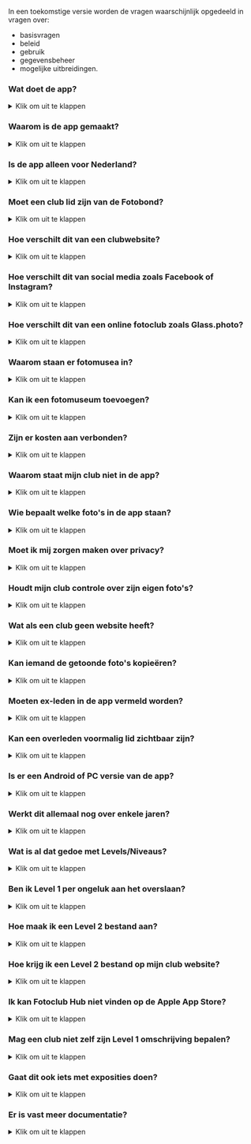 In een toekomstige versie worden de vragen waarschijnlijk opgedeeld in vragen over:
- basisvragen
- beleid
- gebruik
- gegevensbeheer
- mogelijke uitbreidingen.

### Wat doet de app?

<details><summary>Klik om uit te klappen</summary></p>
De omschrijving in de Apple App Store luidt:</p>

> De app toont geselecteerd werk van leden van fotoclubs. 
>
> De app dient dus als een permanente online tentoonstelling van de leden van diverse fotoclubs.
> Een gebruiker kan een club vinden door te bladeren, zoeken op naam of via de interactieve landkaarten.
> Clubleden zijn te vinden door te bladeren, te zoeken op naam of trefwoord en via de lijsten met clubleden.
>
> Clubs kunnen zichzelf toevoegen door het online plaatsen van een lijst met hun leden. In een aparte stap kan de club links naar geselecteerde foto's per lid aanbieden.
> Met deze gegevens kan een zuster macOS app portfolio pagina's voor bestaande websites automatisch genereren.
> Beide apps staan op GitHub.
</details></p>

### Waarom is de app gemaakt?

<details><summary>Klik om uit te klappen</summary></p>

Fotografen worden lid van een fotoclub om hun werk aan elkaar te laten zien.
Dat zien en gezien-worden lukt prima _binnen_ de club doordat de leden om de paar weken bijeen komen.</p>

Zichtbaarheid van werk _buiten_ de club gaat vooral via exposities en de website van de club.
Ze zijn complementair. In tegenstelling tot exposities, loopt bezoek aan de website al jaren terug.
Vooral omdat kleine websites over het algemeen steeds minder aandacht krijgen:
je moet ze vinden, er zijn teveel van,
en de inhoud veranderd meestal vrij zelden. Een neerwaardse spiraal dus.
Ofwel, de aandacht van gebruikers is verschoven naar grote websites
(zoals Nos.nl of Petapixel.com, met hun teams van betaalde redacteuren en schrijvers)
en social media platforms zoals Facebook of Twitter/X die dienen als (extreem druk) digitaal dorpsplein.</p>

Vandaar dat er voor fotoclubs een behoefte leek aan een tussenvorm tussen de "vrijwel verlaten" van de websites van vroeger
en de "doom scrolling" en "Times Square" van de druk bezochte social media.
Met als doel om de het fotowerk van clubs onderling te delen, en een laagdrempelige ingang te bieden aan fotoliefhebbers in het algemeen.
Maar je kunt het ook als tussenvorm zien tussen de lokale bijeenkomsten van fotoclubs en de grote wereld van Social Media waar je ervan uitgaat dat je de ander nooit _in real life_ zult tegenkomen.

Men kan de app dus zien als een online museum voor de amateurfotografie dat altijd open is, 
Waar je in kunt rondlopen in een rustige omgeving, met nadruk op de foto's en hun makers.
Maar in tegenstelling tot een museum, kan het dienen als streekmuseum: een landkaart maakt duidelijk welke clubs dichtbij zijn en welke niet.
</details></p>

### Is de app alleen voor Nederland?

<details><summary>Klik om uit te klappen</summary></p>
De nadruk ligt voorlopig op Nederland. Maar de app is wereldwijd te gebruiken.
De app ondersteunt bijvoorbeeld zowel Nederlands als Engels. In het Engels heet de app "Photo Club Hub" ipv "Fotoclub Hub".
</details></p>

### Moet een club lid zijn van de Fotobond?

<details><summary>Klik om uit te klappen</summary></p>
De app kan prima omgaan met clubs die geen lid zijn van de Fotobond.
Er zijn voorbeelden te vinden op de landkaarten.
Buitenlandse club zouden per definitie geen lid van de (Nederlandse) Koninklijke Fotobond zijn.
</details></p>

### Hoe verschilt dit van een clubwebsite?

<details><summary>Klik om uit te klappen</summary></p>
Een website vereist dat de gebruiker _zelf_ initiatief onderneemt om informatie te zoeken.
Dat werkt goed bij gerichte vragen over b.v. openingstijden of koopjes.
Maar werkt bij relatief kleine sites niet goed: om op de hoogte te blijven moet je meerdere sites handmatig
aflopen - en vaak blijkt er niets veranderd te zijn. Het gevolg is weinig bezoekers (behalve rond de expo). 
Wat het weer minder aantrekkelijk maakt om de site bij te werken. Wat leidt tot nog minder bezoekers.</p>

De klassieke "statische" websites worden qua aandacht vervangen door grotere "dynamische" sites.
Dit kan je in dit geval oplossen door
- het nieuws van meerdere clubs op 1 plek te bundelen zodat er altijd wel wat nieuws te vinden is
- veranderingen makkelijk vindbaar te maken (b.v. nieuwste foto per fotograaf tonen)
- optie om proactief te melden wanneer er relevant nieuws binnengekomen is (instelbare notificaties).
</details></p>

### Hoe verschilt dit van social media zoals Facebook of Instagram?

<details><summary>Klik om uit te klappen</summary></p>
Er bestaan manieren om automatisch veranderingen in websites op te sporen (RSS).
Maar grosso modo is nieuws inmiddels het domein van de grote klassieke media (nos.nl) 
en van social media zoals Facebook, Instagram, enz.

Ten eerste gebeurt er altijd wat, en probeert je (vaak te handnekkig) te leiden naar nieus dat jij interessant kan vinden.

Een speciaal platform voor fotoclubs heeft, b.v. vergeleken met Instragram, heeft voordeel dat het er rustiger is.
Dat is vooral belangrijk bij een kunstvorm zoals fotografie:
bij een expositie wil je liever een museumsfeer hebben dan een druk marktplein waar iedereen en alles om aandacht schreeuwt. 

Concreet betekent dit:

- alleen fotografie als kunstvorm (dus geen foto's van de zakenlunch of kat)
- aandacht voor de fotoclubs
- galerie-achtige weergave zodat de foto's tot hun recht komen (dus geen reclame of wereldnieuws)
</details></p>

### Hoe verschilt dit van een online fotoclub zoals Glass.photo?

<details><summary>Klik om uit te klappen</summary></p>
[Glass.photo](www.glass.photo) ziet fotografen als een individu - maar je kunt Glass zien als 1 grote fotoclub.
Vergeleken met Glass, heeft Photo Club Hub...

- geen jaarlijks abonnement en bijbehorend inlogscherm. Glass heeft enkele werknemers en maakt dus significante kosten.
- geen kopieën van de foto's. Foto's en ledenlijst staan bij de clubs.
- geen mogelijkheid om via de app commentaar op andermans foto's te geven. Dus ook geen moderatie nodig.
- voor de komende tijd een nadruk op Nederlandse gebruikers. Glass is internationaal en Engelstalig, al zitten de oprichters in Amsterdam.
- nog geen mogelijkheid om individuen of clubs te "volgen". Maar dat zal bij voldoende gebruik nodig worden.
</details></p>

### Waarom staan er fotomusea in?

<details><summary>Klik om uit te klappen</summary></p>
Omdat het vrij eenvoudig kon, goed samenging met de landkaartjes, en nuttig kon zijn voor sommige gebruikers.
</details></p>

### Kan ik een fotomuseum toevoegen?

<details><summary>Klik om uit te klappen</summary></p>
Ja. Dat doe je door de Level 1 lijst uit te breiden.
Graag alleen musea toevoegen die duidelijke voor fotografie interessant zijn.</p>

In principe zouden alle Nederlandse fotografie musea er al op de Level 1 lijst moeten staan.
Er staan momentaal alleen enkele bekende Fotomusea in bijvoorbeeld Duitsland, VS en Japan in.
</details></p>

### Zijn er kosten aan verbonden?

<details><summary>Klik om uit te klappen</summary></p>
Niet of nauwelijks. De Photo Club Hub en Photo Club Hub HTML software is gratis en blijft gratis.
En zijn geen kosten voor centrale opslag of rekenkracht: er is geen noemenswaardige centrale infrastructuur.</p>

Als we ervan uitgaan dat een club vrijwel altijd een website heeft en een lid heeft met Lightroom Classic, dan blijft
als enige bekende kostenpost een eenmalige aanschaf van een LR plug-in ([Juicebox Pro](https://www.juicebox.net)).
Er kan gekeken worden gekeken worden of er een gratis alternatief afdoende is 
(LR wordt geleverd met enkele web plug-ins, Juicebox zelf heeft een 'Lite' versie).
Zelf bouwen van een alternatief voor die plug-in is in principe mogelijk maar niet eenvoudig: dat hangt dus op het
vinden van een vrijwilliger die het kan en ertoe bereid is.
Er kan ook gekeken worden of de plug-in kosten voor dit doel eenmalig centraal afkoopbaar zijn.
</details></p>

### Waarom staat mijn club niet in de app?

<details><summary>Klik om uit te klappen</summary></p>
De app is "open". Je kunt zelf een club toevoegen. Hier komen stapsgewijs instructies voor.</p>
    
De vrijwel volledige lijst met clubs in Brabant-Oost staat erin als demo en om het proces op te starten:
dat scheel alvast 1 van de 3 stappen.
</details></p>

### Wie bepaalt welke foto's in de app staan?

<details><summary>Klik om uit te klappen</summary></p>
De individuele clubs.</p>

Zo kan je bijvoorbeeld ervoor kiezen dat foto's van alle clubexposities 
en individuele exposities van de afgelopen jaren te zien zijn.
Maar je kunt ook afspreken dat iedere fotograaf zelf foto's uitkiest voor zijn/naar portfolio in de app. Of een combinatie.
De app gaat er in principe wel van uit dat de foto's geselecteerd zijn.
Dus eerder tien dan honderd foto's per fotograaf per jaar. Dat heb je zo met exposeren: keuzes maken.
</details></p>

### Moet ik mij zorgen maken over privacy?

<details><summary>Klik om uit te klappen</summary></p>
Nee. Een club beheert zijn eigen gegevens. En die gegevens staan opgeslagen op de club website en worden door de club geleverd en onderhouden.
De gegevens waar het hier om gaat zijn meestal al op bestaande websites te zien: namen van leden, een selectie van foto's, leden van het bestuur.
Dus nu zijn diezelfde gegevens omgezet in een voor software leesbaar formaat, zodat ze op een consistente, uniforme manier getoond kunnen worden.

De meeste velden zijn optioneel. Dus een club is niet gedwongen om b.v. te linken naar hun website, of aan te geven wie in het bestuur zit.
Verder doet de app niet aan postadressen, e-mailadressen of telefoonnummers van leden. Die zijn niet optioneel: de app ondersteunt ze niet.
Zelfs het postadres van de thuisbasis van de club is optioneel. Het is opgeslagen als GPS coordinaten, die je kunt afronden of 
naar b.v. naar een dorpsplein of station kan laten wijzen.
</details></p>

### Houdt mijn club controle over zijn eigen foto's?

<details><summary>Klik om uit te klappen</summary></p>
Ja. Er worden geen kopieën getrokken van de foto's. De foto's staan op de website van de club.
Technisch wordt er alleen naar "gelinkt".
En zelfs de lijsten met linkjes naar foto's staan op de website van de club, en dus _niet_ op een centrale server. 
Dit is dus niet vergelijkbaar met foto's delen via Facebook, Instagram, Flickr, X, enz.
Social media trekt dus een kopie, en probeert zich vaak rechten toe te eigenen op foto's in ruil voor het gebruik van hun dienst.
Deze app is daarentegen expliciet ontwerpen zodat de club/fotograaf volledige controle houdt: 
er worden geen kopieën van foto's of data gemaakt, is is geen centrale server, 
en de software is gratis en openbaar ("open source").</p>

Voorbeeld: de foto's en lijsten met foto's van Fotogroep De Gender komen† op www.fcDeGender.nl te staan.
Dat is de bestaande website van de club.
En op die website stonden altijd al de namen van de leden, en geselecteerde foto's per lid.
Je zou kunnen zeggen dat je met hander gereedschap hetzelfde doet als vroeger.
Op een manier dat enkele problemen met bestaande websites ondervangt door gebruik te maken van wat modernere techniek.

Het is overigens zelfs mogelijk om "de foto's van Jan" eventueele bij Jan zelf neer te zetten. Wij verwachten dat dit niet
veel gebruikt zal worden, en raden aan om het vooral in het begin simpel te houden.

† Als test staan de foto's van De Gender even op een andere (mijn privé) server. Maar dat is tijdelijk: het is beter voor het beheer als een club dat zelf doet, en het is
onverstandig als tientallen of honderden clubs afhankelijk worden van een enkele server ("single point of failure"). 
En verder heeft mijn privé server natuurlijk maar beperkte ruimte. 
De meeste clubs zijn al gewend om een internet leverancier te betalen
voor opslagruimte, bandbreedte, domeinnaam en het in de lucht houden van hun website.
Dus dit zou normaal geen extra uitgaven voor de clubpenningmeester betekenen. Zie volgend punt:
</details></p>

### Wat als een club geen website heeft?

<details><summary>Klik om uit te klappen</summary></p>
Weet ik niet precies. Het overgrote deel van de clubs heeft al een website (= iets waar je bestanden kan ophalen via een webadres zoals "http//www.mijnclub.nl/..."). Per niveau:

- Level 1 vereist geen eigen website. De informatie zit in een centraal bestand.
- Level 2 kost vrijwel geen opslag. Makkelijk om een vrijwilliger te vinden die 1 enkel bestandje online wil zetten. Instructies hiervoor volgen.
- Level 3 is wat lastiger, maar opslag bij een bevriende club is misschien bespreekbaar. Of een [gratis website leverancier](https://www.techradar.com/web-hosting/best-free-web-hosting) vinden.
Ik denk niet dat wij instructies gaan maken voor "hoe maak ik een website" (doen de hosting providers). Maar we kunnen wel voorbeeldinstructies gemaakt door een club delen.
</details></p>

### Kan iemand de getoonde foto's kopieëren?

<details><summary>Klik om uit te klappen</summary></p>
Dat is niet helemaal tegen te gaan: alle online plaatjes die zichtbaar zijn, kan je een screenshot van maken.
Maar het is hier wel opgezet om kopieëren zo lastig mogelijk te maken. Bij mijn procedé hiervoor...

- rechtsklikken en "Save as.." is in de software geblokeerd.
- de foto bevat zichtbaar de naam van de maker in de linkeronderhoek
- de foto bevat digitaal en onzichtbaar (in het EXIF copyright veld) de naam van de maker

Dit is overigens vergelijkbaar met wat je kan doen met een traditionele website.
</details></p>

### Moeten ex-leden in de app vermeld worden?

<details><summary>Klik om uit te klappen</summary></p>

Nee. Maar de app is zo gemaakt dat het kan.
Vaak wordt dat gewaardeerd (b.v. als iemand 20 jaar lid was, en wegens gezondheidsredenen niet meer meedoet met "zijn" club).
"In de app blijven of niet" kan per lid besloten worden. Of per club. Het is wel verstandig om dit met het lid zelf af te stemmen.
Technisch kan een **gebruiker** van de app ook nog eens kiezen of ex-leden getoond worden.
En kan iedere club zelf een beleid op dit punt beslissen: als de club de gegevens niet aanlevert, zijn ze uiteraard niet te zien.
Meer detail hieronder hieronder.
</details></p>

### Kan een overleden voormalig lid zichtbaar zijn?

<details><summary>Klik om uit te klappen</summary></p>
Als een club zijn gegevens niet onderhoudt, zal dit op termijn bij ieder lid gebeuren. 
Het internet heeft hier nog geen goede oplossing voor. 
Zo kan het op Facebook gebeuren dat een overledene - met de beste bedoelingen - felicitaties krijgt op zijn/haar verjaardag.
    
Het "zomaar" verwijderen van iemand kan heel pijnlijk zijn voor nabestaanden die de herinnering in ere willen houden.
Maar "zomaar" aanhouden kan soms ook pijnlijk zijn. 
Wij raden dus de clubs 3 basisregels aan:

    1. stem af met de betrokkene.
    2. als de belanghebbenden onbereikbaar zijn, verwijder de gegevens.
    3. probeer de app up to date te houden t.a.v. het onderscheid lid / ex-lid / overledene.

Voor de app betekent dit dat de verantwoording voor de inhoud volledig bij de clubs liggen. 
En indien een complete club onverhoopt opgeheven wordt, verdwijnt die club vroeger of later uit de app
doordat ze de rekening voor hun club website niet meer betalen.
</details></p>

### Is er een Android of PC versie van de app?

<details><summary>Klik om uit te klappen</summary></p>
De app versie ondersteunt om praktische redenen de iPhone en iPad.
Maar er zijn genoeg andere doelgroepen. Dus is er een zogenaamde "webversie" in ontwikkeling.
Die bekijk je in je browser (Chrome, Edge, Safari...) en denkt dus zowel PC/Mac gebruikers als alle merken smartfoons af.
Die webversie bestaat uit HTML pagina's die toegevoegen kunnen worden aan een bestaande website (b.v. Wordpress).</p>

De software voor de webversie heet "Photo Club Hub HTML" (en) danwel "Fotoclub Hub HTML" (nl). 
Hiermee kan een website beheerder pagina's automatisch aanmaken vanuit _dezelfde_ databestanden
die gebruikt worden voor "Fotoclub Hub" app.
[Hier](http://www.vdhamer.com/fgDeGender/) is een vroege testversie van een dergelijke, genereerde mini-site.
Dit voorkomt dubbel werk bij het bijhouden van zowel app als website. 
Foto Club Hub HTML genereert dus een ledenlijst met links naar de portfolio's van de clubleden.
</details></p>

### Werkt dit allemaal nog over enkele jaren?

<details><summary>Klik om uit te klappen</summary></p>
Bij een bedrijf (b.v. Adobe) mag je aannemen dat alles minstens 10 jaar ondersteund wordt. Men betaalt er tenslotte voor, 
en het is de verantwoordelijk van Adobe om voor continuïteit te zorgen zolang ze een redelijke winst maken. Maar een harde garantie is er niet.

Hier ligt dit anders: de broncode is openbaar ("open source"), zodat het in principe nooit verloren kan gaan.
Maar de software heeft zo nu en dan onderhoud nodig. En gebruikers hopen vaak op uitbreidingen en vernieuwingen.
Softwareonderhoud en uitbouw vergt in software nogal wat specialistische kennis en is dus normaal voor een club onbetaalbaar.

Aangezien er geen budget is, streven wij ernaar dat er straks voldoende gebruikers zijn dat er meer vrijwillers komen die bereid zijn
incidenteel en zonder vergoeding aan de software te sleutelen. Bijvoorbeeld omdat ze een idee hebben en het zelf kunnen helpen realiseren.
Dat staat of valt bij het kunnen opbouwen van een groepje techneuten die dat kunnen en willen. Ze hoeven niet op dezelfde plek of zelfs in hetzelfde land te zitten.
Bij gebruik door bijvoorbeeld 100 clubs is er kans dat er toevallig iemand (b.v. student) tussenzit die mee zou kunnen helpen.
Dit _kan_ gaan sneeuwballen: meer ontwikkelaars > meer functionaliteit > meer gebruikers > meer kans op ontwikkelaars. Of niet. Geen harde garantie.
Maar er is wel de ambitie om dit op deze manier op te lossen.

Voor een club hoeft deze continuïteitsvraag geen drama te zijn: de investering per club om gegevens aan te leveren zijn heel beperkt.
Zeg maar vergelijkbaar met een andere verbeteringsactie rondom de club website.
</details></p>

### Wat is al dat gedoe met Levels/Niveaus?

<details><summary>Klik om uit te klappen</summary></p>
Een club kan meedoen op Level 1, 2 of 3. 

- Op Level 1 weet de app alleen dat de club bestaat en waar de club zit.
- Level 2 voegt hier een lijst met clubleden aan toe. 
- Level 3 voegt hier portfolio's met foto's aan toe.

Een club kan deze stappen op zijn gemak uitvoeren. Op Level 2 toont de app de lijst met leden (en op Level 1 niet).
Op level 3 kan je door portfolio's bladeren (en op Level 1 en 2 niet).

De ingebouwde documentatie in de app legt dit wat verder uit. De GitHub site bevat voorbeelden van de invoerbestanden
en een gedetailleerde uitleg wat ieder stukje informatie betekent ([GitHub](https://github.com/vdhamer/Photo-Club-Hub)).
</details></p>

### Ben ik Level 1 per ongeluk aan het overslaan?

<details><summary>Klik om uit te klappen</summary></p>
Misschien. Voor de clubs in regio Noord Brabant - Oost hebben wij de Level 1 gegevens voor alle ons bekende clubs ingevoerd.
Andere clubs kunnen dus zelf hun Level 1 gegevens bij ons aanleveren. Gelukkig stelt Level 1 heel weinig voor: vooral de naam, gemeente, en GPS coordinaten.
Plus liefst (niet verplicht) een enkele zin over iets wat er speciaal is aan de club.
</details></p>

### Hoe maak ik een Level 2 bestand aan?

<details><summary>Klik om uit te klappen</summary></p>
Hier is een apart stappenplan met instructies voor: [tinyurl.com/Level2aanmaken](https://tinyurl.com/Level2aanmaken).
Er is ook een engelstalige versie hiervan: [tinyurl.com/Level2aanmaken](https://tinyurl.com/Level2creation).
</details></p>

### Hoe krijg ik een Level 2 bestand op mijn club website?

<details><summary>Klik om uit te klappen</summary></p>
    
Hier komt apart stappenplan met instructies voor. Voor de eerste clubs willen wij _tijdelijk_ het bestand wel op een eigen server zetten.

Globale instructies: je kunt via Dashboard > Media bestanden uploaded naar Wordpress.
Dan moet je de URL bewaren (omdat het Level 1 bestand doorverwijst naar de locatie van het Level 2 bestand).

Vermoedelijk bevat WordPress en beveiliging om vooral plaatjes en video te uploaded. En dus een JSON bestand weigert.
Daarvoor heb je een Wordpress plug-in nodig. Bijvoorbeeld [https://wordpress.org/plugins/mime-types-plus/](https://wordpress.org/plugins/mime-types-plus/)
</details></p>

### Ik kan Fotoclub Hub niet vinden op de Apple App Store?

<details><summary>Klik om uit te klappen</summary></p>
Op het buitenland heet de app "Photo Club Hub" (engels) in plaats van "Fotoclub Hub" (Nederlands).
Je kunt op een buitenlandse App Store aangewezen zijn als je een tijd in het buitenland gewoond hebt.
In alle gevallen krijg je precies dezelfde app. De app kiest automatisch de juiste taal bij het opstarten.
</details></p>

### Mag een club niet zelf zijn Level 1 omschrijving bepalen?

<details><summary>Klik om uit te klappen</summary></p>
Graag. Het kan automatisch door de `remark` voor de club aan de bovenkant van een Level 2 bestand te vullen met de gewenste tekst.
Dat Level 2 bestand staat in principe onder beheer van de club (terwijl Level 1 centraal staat).
Hiermee wordt de `remark` op Level 1 in de app vervangen door de betere `remark` op Level 2.
Dit zou ook moeten werken voor `latitude` en `longitude` (GPS coordinaten).

Graag ons op dergelijke wijzigingen op club-niveau attenderen: dan corrigeren wij toch ook het Level 1 bestand.
</details></p>

### Gaat dit ook iets met exposities doen?
<details><summary>Klik om uit te klappen</summary></p>
Ja. Er is een begin aan gemaakt ([voorproefje](http://www.vdhamer.com/fgDeGender/expo2024/)).
Het gaat dan om de foto's van clubexposities te tonen _na afloop_ van de fysieke expositie.
</details></p>

### Er is vast meer documentatie?

<details><summary>Klik om uit te klappen</summary></p>
Vast wel. Zie tabel:
    
| Titel  | Link | Taal (NL, EN)  |
| ----------- | ----------- | ----------- |
| Een level2.json bestand aanmaken voor een club | [tinyurl.com/Level2aanmaken](https://tinyurl.com/Level2aanmaken) | NL |
| Creating a new level2.json file for your club | [tinyurl.com/Level2creation](https://tinyurl.com/Level2creation) | EN |
| Readme Photo Club Hub | [link](https://github.com/vdhamer/Photo-Club-Hub/blob/main/.github/README.md) | EN |
| Readme Photo Club Hub HTML | [link](https://github.com/vdhamer/Photo-Club-Hub-HTML/blob/main/.github/README.md) | EN |
| Interne readme in Photo Club Hub app | ingebouwd | EN & NL |
| Powerpoint presentatie | [download](https://github.com/vdhamer/Photo-Club-Hub/raw/refs/heads/main/Photo%20Club%20Hub/Documentation/Photo%20Club%20Hub.pptx) | NL |
| FAQ (dit document) | [tinyurl.com/fchFAQnl](https://tinyurl.com/fchFAQnl) | NL |
</details></p>
